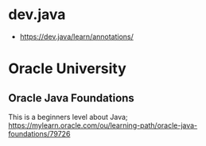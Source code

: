 # dev.java
- https://dev.java/learn/annotations/

# Oracle University
## Oracle Java Foundations
This is a beginners level about Java;
https://mylearn.oracle.com/ou/learning-path/oracle-java-foundations/79726
